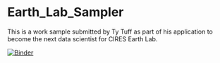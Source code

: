 # Earth_Lab_Sampler
 This is a work sample submitted by Ty Tuff as part of his application to become the next data scientist for CIRES Earth Lab.

[![Binder](https://mybinder.org/badge_logo.svg)]( https://mybinder.org/v2/gh/ttuff/Earth_Lab_Sampler/master?urlpath=rstudio )
